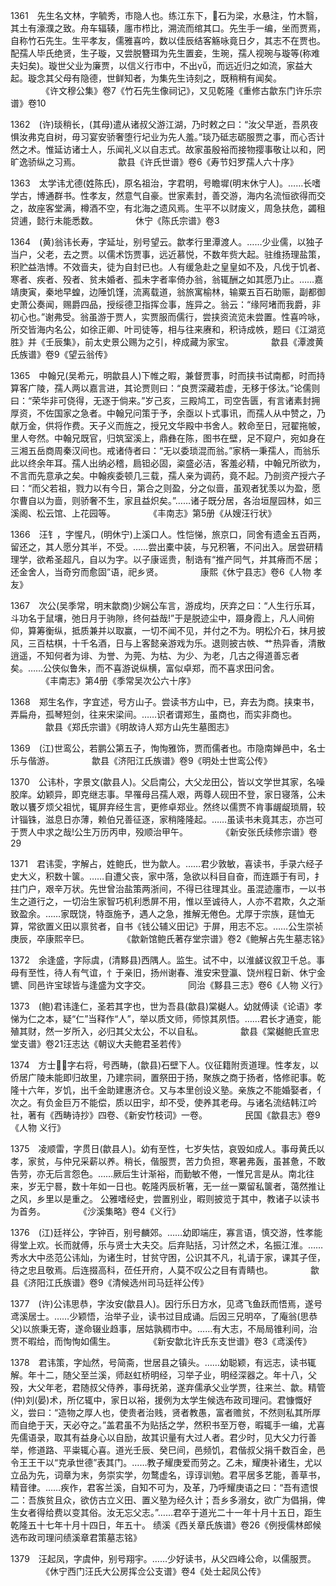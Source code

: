 <!-- { "loadSidebar": true } -->
1361　先生名文林，字毓秀，市隐人也。练江东下，石为梁，水悬注，竹木翳，其土有濠濮之致。舟车辐辏，廛市栉比，溯流而绾其口。先生手一编，坐而贾焉，自称竹石先生。生平孝友，儒雅喜吟，数以佳辰结客觞咏竟日夕，其志不在贾也。配孺人毕氏绝贤，生子璇，又尝脱簪珥为先生置妾，生琬，孺人视琬与璇等(称难夫妇矣)。璇世父业为廉贾，以信义行市中，不出，而远近归之如流，家益大起。璇念其父母有隐德，世鲜知者，为集先生诗刻之，既稍稍有闻矣。
　　　　《许文穆公集》卷7《竹石先生像祠记》，又见乾隆《重修古歙东门许乐宗谱》卷10

1362　(许)琰稍长，(其母)遣从诸叔父游江湖，乃时敕之曰：“汝父早逝，吾夙夜惧汝弗克自树，毋习宴安骄奢堕行圮业为先人羞。”琰乃砥志砺服贾之事，而心否计然之术。惟延访诸士人，乐闻礼义以自志式。故家虽殷裕而接物撄事敬让以和，罔旷逸骄纵之习焉。
　　　　歙县《许氏世谱》卷6《寿节妇罗孺人六十序》

1363　太学讳尤德(姓陈氏)，原名祖治，字君明，号瞻墀(明末休宁人)。……长嗜学古，博通群书。性孝友，然意气自豪。世家素封，善交游，海内名流恒欲得而交之，故座客堂满，樽酒不空，有北海之遗风焉。生平不以财废义，周急扶危，蠲租贷逋，懿行未能悉数。
　　　　休宁《陈氏宗谱》卷3

1364　(黄)翁讳长寿，字延址，别号望云。歙孝行里潭渡人。……少业儒，以独子当户，父老，去之贾。以儒术饬贾事，远近慕悦，不数年赀大起。驻维扬理盐策，积贮益浩博。不效啬夫，徒为自封已也。人有缓急赴之皇皇如不及，凡伐于饥者、寒者、疾者、殁者、贫未婚者、孤未字者率倚办翁，翁辄酬之如其愿乃止。……嘉靖庚寅，秦地早蝗，边陲饥馑，流离载道，翁旅寓榆林，输粟五百石助赈，副都御史萧公奏闻，赐爵四品，授绥德卫指挥佥事，旌异之。翁云：“缘阿堵而我爵，非初心也。”谢弗受。翁虽游于贾人，实贾服而儒行，尝挟资流览未尝置。性喜吟咏，所交皆海内名公，如徐正卿、叶司徒等，相与往来赓和，积诗成帙，题曰《江湖览胜》并《壬辰集》，前太史景公赐为之引，梓成藏为家宝。
　　　　歙县《潭渡黄氏族谱》卷9《望云翁传》

1365　中翰兄(吴希元，明歙县人)下帷之暇，兼督贾事，时而挟书试南都，时而持算客广陵，孺人两以嘉言进，其论贾则曰：“良贾深藏若虚，无移于侈汰。”论儒则曰：“荣华非可侥得，无逐于倘来。”岁己亥，三殿鸠工，司空告匮，有言诸素封拥厚资，不佐国家之急者。中翰兄问策于予，余亟以卜式事讯，而孺人从中赞之，乃献万金，供将作费。天子义而旌之，授兄文华殿中书舍人。敕命至日，冠翟拖帔，里人夸然。中翰兄既官，归筑室溪上，鼎彝在陈，图书在壁，足不窥户，宛如身在三湘五岳商周秦汉间也。戒诸侍者曰：“无以委琐混而翁。”家柄一秉孺人，而翁乐此以终余年耳。孺人出纳必稽，扃钽必固，粢盛必洁，客羞必精，中翰兄所欲为，不言而先意承之矣。中翰疾委顿几三载，孺人亲为调药，竟不起。乃剖资产授六子曰：“而父若祖，戮力以有今日，第合之则盈，分之似啬，虽观者犹羡以为盈，愿尔曹自以为啬，则骄奢不生，家且益炽矣。”……诸子既分居，各治垣屋园林，如三溪阁、松云馆、上花园等。
　　　　《丰南志》第5册《从嫂汪行状》

1366　汪钅，字惺凡，(明休宁)上溪口人。性恺悌，旅京口，同舍有遗金五百两，留还之，其人愿分其半，不受。……尝出橐中装，与兄积箸，不问出入。居尝研精理学，欲希圣超凡，自以为字。以子康谣贵，制诰有“推产同气，并其瘠而不居；还金舍人，当奇穷而愈固”语，祀乡贤。
　　　　康熙《休宁县志》卷6《人物 孝友》

1367　次公(吴季常，明末歙商)少娴公车言，游成均，厌弃之曰：“人生行乐耳，斗功名于鼠壤，弛日月于驹隙，终何益哉!”于是脱迹尘中，蹑身霞上，凡人间俯仰，算筹衡纵，抵质兼并以取赢，一切不闻不见，并付之不为。明松介石，抹月披风，三百枯棋，十千名酒，日与上客懿亲游戏为乐。退则披古帙、艹热异香，清散逍遥，不知何者为诽、为誉、为莞、为枯、为少、为老，几古之得道善忘者矣。……公侠似鲁朱，而不喜游说纵横，富似卓郑，而不喜求田问舍。
　　　　《丰南志》第4册《季常吴次公六十序》

1368　郑生名作，字宜述，号方山子。尝读书方山中，已，弃去为商。挟束书，弄扁舟，孤琴短剑，往来宋梁间。……识者谓郑生，虽商也，而实非商也。
　　　　歙县《郑氏宗谱》《明故诗人郑方山先生墓图志》

1369　(江)世鸾公，若鹏公第五子，恂恂雅饰，贾而儒者也。市隐南婵邑中，名士乐与偕游。
　　　　歙县《济阳江氏族谱》卷9《明处士世鸾公传》

1370　公讳朴，字景文(歙县人)。父启南公，大父龙田公，皆以文学世其家，名噪胶庠。幼颖异，即克继志事。早罹母吕孺人艰，两尊人砚田不登，家日寝落，公未敢以饔歹烦父祖忧，辄屏弃经生言，更修卓郑业。然终以儒贾不肯事龌龊琐屑，较计锱铢，滋息日亦薄，赖伯兄善征逐，家稍隆隆起。……虽读书未竟其志，亦岂可于贾人中求之哉!公生万历丙申，殁顺治甲午。
　　　　《新安张氏续修宗谱》卷29

1371　君讳雯，字解占，姓鲍氏，世为歙人。……君少敦敏，喜读书，手录六经子史大义，积数十箧。……自遭父丧，家中落，急欲以科目自奋，而连踬于有司，扌拄门户，艰辛万状。先世曾治盐策两浙间，不得已往理其业。虽混迹廛市，一以书生之道行之，一切治生家智巧机利悉屏不用，惟以至诚待人，人亦不君欺，久之渐致盈余。……家既饶，特亟施予，遇人之急，推解无倦色。尤厚于宗族，莛恤无算，常欲置义田以禀贫者，自书《钱公辅义田记》于屏，用志不忘。……公生崇祯庚辰，卒康熙辛巳。
　　　　《歙新馆鲍氏著存堂宗谱》卷2《鲍解占先生墓志铭》

1372　余逢盛，字际虞，(清黟县)西隅人。监生。试不中，以淮鹾议叙卫千总。事母有至性，待人有气谊，忄于亲旧，扬州谢春、淮安宋登瀛、饶州程日新、休宁金镳、同邑许宝球皆与逢盛为文字交。
　　　　同治《黟县三志》卷6《人物 义行》

1373　(鲍)君讳逢仁，圣若其字也，世为吾县(歙县)棠樾人。幼就傅读《论语》孝悌为仁之本，疑“仁”当释作“人”，举以质文师，师惊其夙悟。……君长才通变，能殖其财，然一岁所入，必归其父太公，不以自私。
　　　　歙县《棠樾鲍氏宣忠堂支谱》卷21汪志达《朝议大夫鲍君圣若传》

1374　方士，字右将，号西畴，(歙县)石壁下人。仪征籍附贡道理。性孝友，以侨居广陵未能即归故里，乃建宗祠，置祭田于扬，聚族之商于扬者，恪修祀事。乾隆十六年，岁饥，出千金助建惠济仓。又与本里创设义塾。亲族之不能婚娶者，亻次之。有负金巨万不能偿，质以田宇，却不受，使养其老母。与诸名流结韩江吟社，著有《西畴诗抄》四卷、《新安竹枝词》一卷。
　　　　民国《歙县志》卷9《人物 义行》

1375　凌顺雷，字贯日(歙县人)。幼有至性，七岁失怙，哀毁如成人。事母黄氏以孝，家贫，与仲兄采薪以养。稍长，偕服贾，苦力负担，寒暑弗轰，虽甚惫，不敢告劳，亦无后言怨色。……厥后生计渐裕，而勤敏不倦，一惟兄言是从。南北往来，岁无宁晷，数十年如一日也。乾隆丙辰析箸，无一丝一粟留私箧者，蔼然推让之风，乡里以是重之。
公雅嗜经史，尝置别业，暇则披览于其中，教诸子以读书为首务。
　　　　《沙溪集略》卷4《义行》

1376　(江)廷祥公，字钟百，别号麟郊。……幼即端庄，寡言语，慎交游，性孝能得堂上欢。长而就傅，乐与贤士大夫交。后弃贴括，习计然之术，名振江淮。……秀水大中丞范公讳灿，为诸生时，甘贫守困，公识其不凡，礼请于家，课其子侄，待之忠且敬焉。后连掇高科，莅任开府，人莫不叹公之目有青睛也。
　　　　歙县《济阳江氏族谱》卷9《清候选州司马廷祥公传》

1377　(许)公讳思恭，字汝安(歙县人)。因行乐日方水，见鸢飞鱼跃而悟焉，遂号鸢溪居士。……少颖悟，治举子业，读书过目成诵。后因三兄明卒，了庵翁(思恭父)以旅秉无寄，遂命辍业趋事，居姑孰稠市中。……有大志，不局局锥利间，治贾不暇给，而恂恂如儒生。
　　　　《新安歙北许氏东支世谱》卷3《鸢溪传》

1378　君讳策，字灿然，号简斋，世居县之镇头。……幼聪颖，有远志，读书辄解。年十二，随父至兰溪，师赵虹桥明经，习举子业，明经深器之。年十八，父殁，大父年老，君随叔父侍养，事母抚弟，遂弃儒承父业学贾，往来兰、歙。精管(仲)刘(晏)术，所亿辄中，家日以裕，援例为太学生候选布政司理问。君慷慨好义，尝曰：“造物之厚人也，使贵者治贱，贤者教愚，富者赡贫，不然则私其所厚而自绝于天，天必夺之。”盖君虽不为贴括之学，然积书至万卷，暇辄手一编，尤喜先儒语录，取其有益身心以自励，故其识量有大过人者。君少时，见大父力行善举，修道路、平粜辄心喜。道光壬辰、癸巳间，邑频饥，君偕叔父捐千数百金，邑令王王干以“克承世德”表其门。……教子耀庚爱而劳之。乙未，耀庚补诸生，尤以立品为先，词章为末，务崇实学，勿鹜虚名，谆谆训勉。君平居多艺能，善草书，精音律。……疾作，君客兰溪，自知不可为，及革，乃呼耀庚语之曰：“吾有遗恨二：吾族贫且众，欲仿古立义田、置义塾为经久计；吾乡多溺女，欲广为倡捐，俾生女者得给费以变其俗。汝无忘父志。”……君卒于道光二十一年十月十五日，距生乾隆五十七年十月十四日，年五十。
绩溪《西关章氏族谱》卷26《例授儒林郎候选布政司理问绩溪章君策墓志铭》

1379　汪起凤，字虞仲，别号翔宇。……少好读书，从父四峰公命，以儒服贾。
　　　　《休宁西门汪氏大公房挥佥公支谱》卷4《处士起凤公传》

